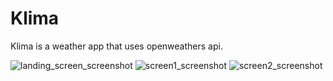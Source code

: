 # Klima  

Klima is a weather app that uses openweathers api.

![landing_screen_screenshot](https://github.com/HyperactiveDuck/klima_flutter_app/assets/133441799/0e4d2a64-da3a-4006-b6a1-69e80d474e16)
![screen1_screenshot](https://github.com/HyperactiveDuck/klima_flutter_app/assets/133441799/fce07139-f94a-4a70-93af-fb4125340b5c)
![screen2_screenshot](https://github.com/HyperactiveDuck/klima_flutter_app/assets/133441799/b1e7bdc1-7d15-47f1-a7c7-99317b056a82)

